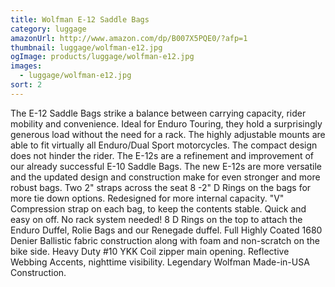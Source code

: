 ```yaml
---
title: Wolfman E-12 Saddle Bags
category: luggage
amazonUrl: http://www.amazon.com/dp/B007X5PQE0/?afp=1
thumbnail: luggage/wolfman-e12.jpg
ogImage: products/luggage/wolfman-e12.jpg
images:
  - luggage/wolfman-e12.jpg
sort: 2
---
```


The E-12 Saddle Bags strike a balance between carrying capacity, rider mobility and convenience. Ideal for Enduro Touring, they hold a surprisingly generous load without the need for a rack. The highly adjustable mounts are able to fit virtually all Enduro/Dual Sport motorcycles. The compact design does not hinder the rider. The E-12s are a refinement and improvement of our already successful E-10 Saddle Bags. The new E-12s are more versatile and the updated design and construction make for even stronger and more robust bags. Two 2" straps across the seat 8 -2" D Rings on the bags for more tie down options. Redesigned for more internal capacity. "V" Compression strap on each bag, to keep the contents stable. Quick and easy on off. No rack system needed! 8 D Rings on the top to attach the Enduro Duffel, Rolie Bags and our Renegade duffel. Full Highly Coated 1680 Denier Ballistic fabric construction along with foam and non-scratch on the bike side. Heavy Duty #10 YKK Coil zipper main opening. Reflective Webbing Accents, nighttime visibility. Legendary Wolfman Made-in-USA Construction.

